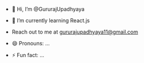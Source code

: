 - 👋 Hi, I’m @GururajUpadhyaya
- 🌱 I’m currently learning React.js
- Reach out to me at gururajupadhyaya11@gmail.com

- 😄 Pronouns: ...
- ⚡ Fun fact: ...

<!---
GururajUp/GururajUp is a ✨ special ✨ repository because its `README.md` (this file) appears on your GitHub profile.
You can click the Preview link to take a look at your changes.
--->

